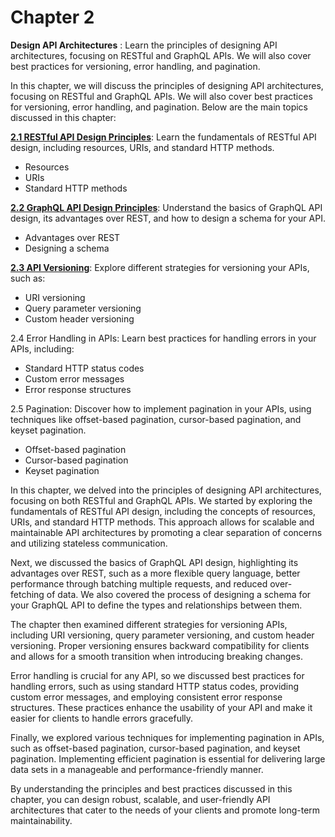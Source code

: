 # Chapter 2

**Design API Architectures** : Learn the principles of designing API architectures, focusing on RESTful and GraphQL APIs. We will also cover best practices for versioning, error handling, and pagination.


In this chapter, we will discuss the principles of designing API architectures, focusing on RESTful and GraphQL APIs. We will also cover best practices for versioning, error handling, and pagination. Below are the main topics discussed in this chapter:

[**2.1 RESTful API Design Principles**](2.1-restful-api-design-principles.md): Learn the fundamentals of RESTful API design, including resources, URIs, and standard HTTP methods.

- Resources
- URIs
- Standard HTTP methods

[**2.2 GraphQL API Design Principles**](2.2-graphql-api-design-principles.md): Understand the basics of GraphQL API design, its advantages over REST, and how to design a schema for your API.

- Advantages over REST
- Designing a schema

[**2.3 API Versioning**](2.3-api-versioning-explore-different-strategies-for-versioning-your-apis.md): Explore different strategies for versioning your APIs, such as:

- URI versioning
- Query parameter versioning
- Custom header versioning

2.4 Error Handling in APIs: Learn best practices for handling errors in your APIs, including:

- Standard HTTP status codes
- Custom error messages
- Error response structures

2.5 Pagination: Discover how to implement pagination in your APIs, using techniques like offset-based pagination, cursor-based pagination, and keyset pagination.

- Offset-based pagination
- Cursor-based pagination
- Keyset pagination

In this chapter, we delved into the principles of designing API architectures, focusing on both RESTful and GraphQL APIs. We started by exploring the fundamentals of RESTful API design, including the concepts of resources, URIs, and standard HTTP methods. This approach allows for scalable and maintainable API architectures by promoting a clear separation of concerns and utilizing stateless communication.

Next, we discussed the basics of GraphQL API design, highlighting its advantages over REST, such as a more flexible query language, better performance through batching multiple requests, and reduced over-fetching of data. We also covered the process of designing a schema for your GraphQL API to define the types and relationships between them.

The chapter then examined different strategies for versioning APIs, including URI versioning, query parameter versioning, and custom header versioning. Proper versioning ensures backward compatibility for clients and allows for a smooth transition when introducing breaking changes.

Error handling is crucial for any API, so we discussed best practices for handling errors, such as using standard HTTP status codes, providing custom error messages, and employing consistent error response structures. These practices enhance the usability of your API and make it easier for clients to handle errors gracefully.

Finally, we explored various techniques for implementing pagination in APIs, such as offset-based pagination, cursor-based pagination, and keyset pagination. Implementing efficient pagination is essential for delivering large data sets in a manageable and performance-friendly manner.

By understanding the principles and best practices discussed in this chapter, you can design robust, scalable, and user-friendly API architectures that cater to the needs of your clients and promote long-term maintainability.